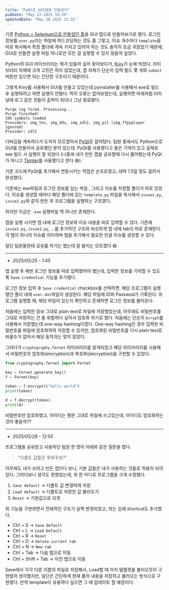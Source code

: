 ```yaml
---
title: "PyQt로 GUI앱을 만들었다"
pubDate: "May 22 2025 18:39"
updatedDate: "May 28 2025 12:55"
---
```


기존 [Python + Selenium으로 만들었던 툴](/writing/13)을 GUI 앱으로 만들어보기로 했다. 로그인 정보를 `user.py`라는 파일에 하드코딩하는 것도 좀 그렇고, 이슈 개수마다 `template`을 따로 복사해서 특정 폴더에 계속 가지고 있어야 하는 것도 솔직히 조금 귀찮았기 때문에, GUI로 만들면 실행 파일 하나로만 모든 걸 실행할 수 있지 않을까 싶었다.

Python의 GUI 라이브러리는 뭐가 있을까 싶어 찾아보다가, [Kivy](https://kivy.org/)가 눈에 띄었다. 라이브러리 자체에 크게 고민은 하지 않았는데, 앱 자체가 단순히 입력 필드 몇 개와 `submit` 버튼만 있으면 되는 간단한 구조이기 때문이다.

그렇게 Kivy를 사용해서 GUI를 만들고 있었는데 pyinstaller를 사용해서 exe로 빌드 후 실행하려고 하면 실행이 안됐다. 딱히 오류는 없어보였는데, 실행하면 아래처럼 터미널에 로그 같은 것들이 출력이 되더니 그냥 종료됐다. 

```text
Purge log fired. Processing... 
Purge finished! 
195 symbols loaded 
Providers: img_tex, img_dds, img_sdl2, img_pil (img_ffpyplayer ignored)
Provider: sdl2
```

디버깅을 계속하다가 도저히 모르겠어서 [PyQt](https://wiki.python.org/moin/PyQt)로 갈아탔다. 팀원 중에서도 Python으로 GUI를 만들어서 공유했던 분이 있는데, PyQt를 사용했다고 들은 기억이 있고 실제로 exe 빌드 시 실행이 잘 되었다 (나중에 내가 만든 앱을 공유할때 다시 물어봤는데 PyQt가 아니고 [Tkinter](https://docs.python.org/3/library/tkinter.html)를 사용했다고 한다 😅).

기존 코드에 PyQt를 추가해서 연동시키는 작업은 순조로웠고, 대략 1.5일 정도 걸려서 완성했다.

기존에는 exe파일과 로그인 정보를 담는 파일 , 그리고 이슈를 저장할 폴더가 따로 있었다. 이슈를 생성할 때마다 해당 폴더에 있는 `template.py` 파일을 복사해서 `issue1.py`, `issue2.py`와 같이 만든 후 프로그램을 실행하는 구조였다.

하지만 지금은 `.exe` 실행파일 딱 하나만 존재한다.

앱을 실행 시키면 앱 내에 로그인 정보와 이슈 내용을 바로 입력할 수 있다. 기존에 `issue1.py`, `issue2.py`, ...를 추가하던 구조와 비슷하게 앱 내에 tab이 따로 존재한다. 각 탭이 하나의 이슈를 의미하며 탭을 추가해서 필요한 만큼 이슈를 생성할 수 있다.

일단 팀원들한테 공유를 하기는 했는데 잘 쓸지는 모르겠다 😅

---

- _2025/05/25 - 1:45_

앱 실행 후 매번 로그인 정보를 따로 입력했어야 했는데, 입력한 정보를 기억할 수 있도록 `Save credential` 기능을 추가했다.

로그인 정보 입력 후 `Save credential` checkbox를 선택하면, 해당 프로그램이 실행됐던 폴더 내에 `user.dat`파일이 생성된다. 해당 파일에 ID와 Passwod가 기록된다. 프로그램 실행할 때, 해당 파일이 있는지 확인하고 존재하면 로그인 정보를 불러온다.

처음에는 입력한 정보 그대로 plain text로 파일에 저장했었는데, 아무래도 비밀번호를 그대로 저장하는 건 좀 위험하다 싶어서 암호화 하기로 했다. 처음에는 단순히 `bcrypt`를 사용해서 저장했는데 one-way hashing이였다. One-way hashing인 경우 입력한 비밀번호를 파일에 암호화하여 저장할 수 있지만,  암호화된 비밀번호를 다시 plain text로 바꿀수가 없어서 해당 동작과는 맞지 않았다.

그러다가 `cryptography.fernet` 라이브러리를 알게되었고 해당 라이브러리를 사용해서 비밀번호의 암호화(encryption)과 복호화(decryption)을 구현할 수 있었다.

```python
from cryptography.fernet import Fernet

key = Fernet.generate_key()
f = Fernet(key)

token = f.encrypt(b"hello world")
print(token) 

d = f.decrypt(token)
print(d)
```

비밀번호만 암호화했고, 아이디는 평문 그대로 파일에 쓰고있는데, 아이디도 암호화하는 것이 좋을까??


---

- _2025/05/28 - 12:50_

프로그램을 공유받고 사용하던 팀원 한 명이 아래와 같은 질문을 했다.

> "디폴트 값들은 못바꾸죠?"

아무래도 내가 쓰려고 만든 앱이다 보니, 기본 값들은 내가 사용하는 것들로 적용이 되어있다. 그러다보니 생각도 못했었는데, 위 한 마디로 프로그램을 크게 수정했다.

1. `Save default` -> 디폴트 값 변경하여 저장
2. `Load default` -> 디폴트로 저장한 값 불러오기
3. `Reset` -> 기본값으로 리셋

위 기능을 구현하면서 전체적인 구조가 살짝 변경되었고, 하는 김에 shortcut도 추가했다.
- Ctrl + S -> `Save Default`
- Ctrl + L -> `Load Default`
- Ctrl + R -> `Reset`
- Ctrl + D -> `Delete current tab`
- Ctrl + N -> `New tab`
- Ctrl + Tab -> 다음 탭으로 이동
- Ctrl + Shift + Tab -> 이전 탭으로 이동

Save에서 각각 다른 이름의 파일로 저장해서, Load할 때 마치 템플렛을 불러오듯이 구현할까 생각했지만, 일단은 간단하게 현재 폼의 내용을 저장하고 불러오는 방식으로 구현했다. 만약 template이 유용하다 싶으면 그 때 업데이트 할 예정이다.